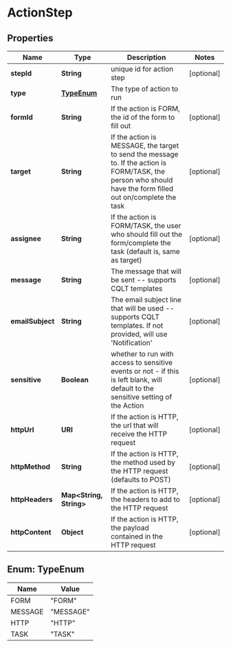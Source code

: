 

# ActionStep


## Properties

| Name | Type | Description | Notes |
|------------ | ------------- | ------------- | -------------|
|**stepId** | **String** | unique id for action step |  [optional] |
|**type** | [**TypeEnum**](#TypeEnum) | The type of action to run |  |
|**formId** | **String** | If the action is FORM, the id of the form to fill out |  [optional] |
|**target** | **String** | If the action is MESSAGE, the target to send the message to. If the action is FORM/TASK, the person who should have the form filled out on/complete the task |  [optional] |
|**assignee** | **String** | If the action is FORM/TASK, the user who should fill out the form/complete the task (default is, same as target) |  [optional] |
|**message** | **String** | The message that will be sent -- supports CQLT templates |  [optional] |
|**emailSubject** | **String** | The email subject line that will be used -- supports CQLT templates. If not provided, will use &#39;Notification&#39; |  [optional] |
|**sensitive** | **Boolean** | whether to run with access to sensitive events or not - if this is left blank, will default to the sensitive setting of the Action |  [optional] |
|**httpUrl** | **URI** | If the action is HTTP, the url that will receive the HTTP request |  [optional] |
|**httpMethod** | **String** | If the action is HTTP, the method used by the HTTP request (defaults to POST) |  [optional] |
|**httpHeaders** | **Map&lt;String, String&gt;** | If the action is HTTP, the headers to add to the HTTP request |  [optional] |
|**httpContent** | **Object** | If the action is HTTP, the payload contained in the HTTP request |  [optional] |



## Enum: TypeEnum

| Name | Value |
|---- | -----|
| FORM | &quot;FORM&quot; |
| MESSAGE | &quot;MESSAGE&quot; |
| HTTP | &quot;HTTP&quot; |
| TASK | &quot;TASK&quot; |



